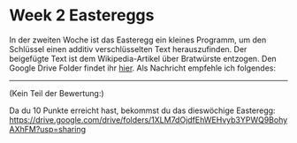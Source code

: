 # Week 2 Eastereggs

In der zweiten Woche ist das Easteregg ein kleines Programm, um den Schlüssel einen additiv verschlüsselten Text herauszufinden.
Der beigefügte Text ist dem Wikipedia-Artikel über Bratwürste entzogen.
Den Google Drive Folder findet ihr [hier](https://drive.google.com/drive/folders/1XLM7dOjdfEhWEHvyb3YPWQ9BohyAXhFM?usp=sharing).
Als Nachricht empfehle ich folgendes:

---

(Kein Teil der Bewertung:)

Da du 10 Punkte erreicht hast, bekommst du das dieswöchige Easteregg:
https://drive.google.com/drive/folders/1XLM7dOjdfEhWEHvyb3YPWQ9BohyAXhFM?usp=sharing

